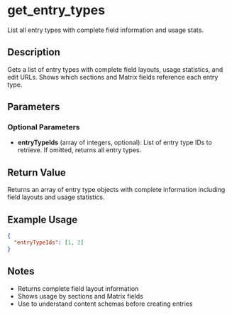 # get_entry_types

List all entry types with complete field information and usage stats.

## Description

Gets a list of entry types with complete field layouts, usage statistics, and edit URLs. Shows which sections and Matrix fields reference each entry type.

## Parameters

### Optional Parameters

- **entryTypeIds** (array of integers, optional): List of entry type IDs to retrieve. If omitted, returns all entry types.

## Return Value

Returns an array of entry type objects with complete information including field layouts and usage statistics.

## Example Usage

```json
{
  "entryTypeIds": [1, 2]
}
```

## Notes

- Returns complete field layout information
- Shows usage by sections and Matrix fields
- Use to understand content schemas before creating entries
